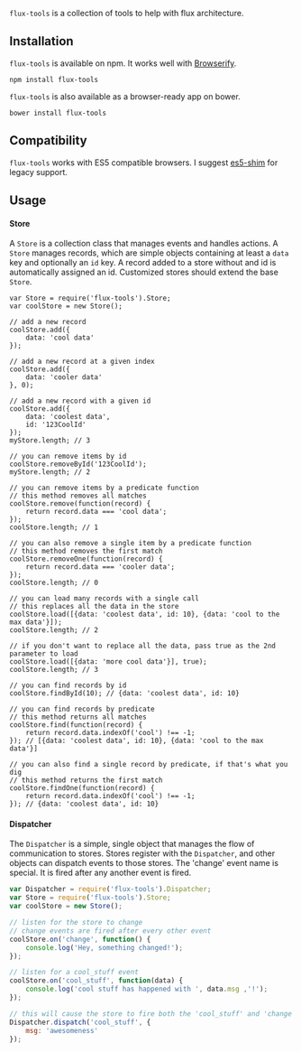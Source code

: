 `flux-tools` is a collection of tools to help with flux architecture.

## Installation

`flux-tools` is available on npm. It works well with [Browserify](http://browserify.org/).

```
npm install flux-tools
```

`flux-tools` is also available as a browser-ready app on bower.

```
bower install flux-tools
```

## Compatibility

`flux-tools` works with ES5 compatible browsers.
I suggest [es5-shim](https://github.com/es-shims/es5-shim) for legacy support.

## Usage

#### Store

A `Store` is a collection class that manages events and handles actions.
A `Store` manages records, which are simple objects containing at least a `data` key and optionally an `id` key.
A record added to a store without and id is automatically assigned an id.
Customized stores should extend the base `Store`.

```
var Store = require('flux-tools').Store;
var coolStore = new Store();

// add a new record
coolStore.add({
    data: 'cool data'
});

// add a new record at a given index
coolStore.add({
    data: 'cooler data'
}, 0);

// add a new record with a given id
coolStore.add({
    data: 'coolest data',
    id: '123CoolId'
});
myStore.length; // 3

// you can remove items by id
coolStore.removeById('123CoolId');
myStore.length; // 2

// you can remove items by a predicate function
// this method removes all matches
coolStore.remove(function(record) {
    return record.data === 'cool data';
});
coolStore.length; // 1

// you can also remove a single item by a predicate function
// this method removes the first match
coolStore.removeOne(function(record) {
    return record.data === 'cooler data';
});
coolStore.length; // 0

// you can load many records with a single call
// this replaces all the data in the store
coolStore.load([{data: 'coolest data', id: 10}, {data: 'cool to the max data'}]);
coolStore.length; // 2

// if you don't want to replace all the data, pass true as the 2nd parameter to load
coolStore.load([{data: 'more cool data'}], true);
coolStore.length; // 3

// you can find records by id
coolStore.findById(10); // {data: 'coolest data', id: 10}

// you can find records by predicate
// this method returns all matches
coolStore.find(function(record) {
    return record.data.indexOf('cool') !== -1;
}); // [{data: 'coolest data', id: 10}, {data: 'cool to the max data'}]

// you can also find a single record by predicate, if that's what you dig
// this method returns the first match
coolStore.findOne(function(record) {
    return record.data.indexOf('cool') !== -1;
}); // {data: 'coolest data', id: 10}

```

#### Dispatcher

The `Dispatcher` is a simple, single object that manages the flow of communication to stores.
Stores register with the `Dispatcher`, and other objects can dispatch events to those stores.
The 'change' event name is special. It is fired after any another event is fired.

```js
var Dispatcher = require('flux-tools').Dispatcher;
var Store = require('flux-tools').Store;
var coolStore = new Store();

// listen for the store to change
// change events are fired after every other event
coolStore.on('change', function() {
    console.log('Hey, something changed!');
});

// listen for a cool_stuff event
coolStore.on('cool_stuff', function(data) {
    console.log('cool stuff has happened with ', data.msg ,'!');
});

// this will cause the store to fire both the 'cool_stuff' and 'change' events
Dispatcher.dispatch('cool_stuff', {
    msg: 'awesomeness'
});
```

